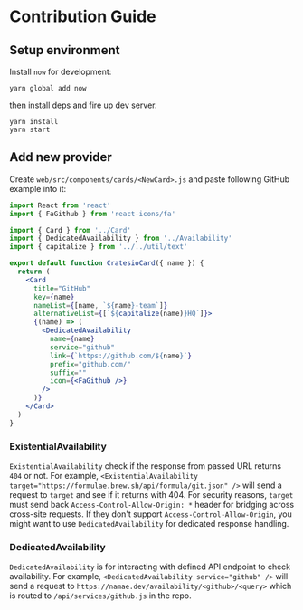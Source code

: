 # Contribution Guide

## Setup environment

Install `now` for development:

```
yarn global add now
```

then install deps and fire up dev server.

```
yarn install
yarn start
```

## Add new provider

Create `web/src/components/cards/<NewCard>.js` and paste following GitHub example into it:

```jsx
import React from 'react'
import { FaGithub } from 'react-icons/fa'

import { Card } from '../Card'
import { DedicatedAvailability } from '../Availability'
import { capitalize } from '../../util/text'

export default function CratesioCard({ name }) {
  return (
    <Card
      title="GitHub"
      key={name}
      nameList={[name, `${name}-team`]}
      alternativeList={[`${capitalize(name)}HQ`]}>
      {(name) => (
        <DedicatedAvailability
          name={name}
          service="github"
          link={`https://github.com/${name}`}
          prefix="github.com/"
          suffix=""
          icon={<FaGithub />}
        />
      )}
    </Card>
  )
}
```

### ExistentialAvailability

`ExistentialAvailability` check if the response from passed URL returns `404` or not.
For example, `<ExistentialAvailability target="https://formulae.brew.sh/api/formula/git.json" />` will send a request to `target` and see if it returns with 404. For security reasons, `target` must send back `Access-Control-Allow-Origin: *` header for bridging across cross-site requests. If they don't support `Access-Control-Allow-Origin`, you might want to use `DedicatedAvailability` for dedicated response handling.

### DedicatedAvailability

`DedicatedAvailability` is for interacting with defined API endpoint to check availability.
For example, `<DedicatedAvailability service="github" />` will send a request to `https://namae.dev/availability/<github>/<query>` which is routed to `/api/services/github.js` in the repo.
